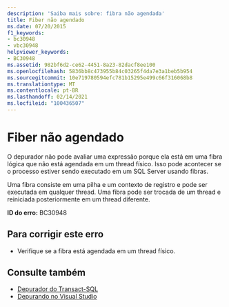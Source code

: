 ```yaml
---
description: 'Saiba mais sobre: fibra não agendada'
title: Fiber não agendado
ms.date: 07/20/2015
f1_keywords:
- bc30948
- vbc30948
helpviewer_keywords:
- BC30948
ms.assetid: 982bf6d2-ce62-4451-8a23-82dacf8ee100
ms.openlocfilehash: 5836bb8c473955b84c03265f4da7e3a1beb5b954
ms.sourcegitcommit: 10e719780594efc781b15295e499c66f316068b8
ms.translationtype: MT
ms.contentlocale: pt-BR
ms.lasthandoff: 02/14/2021
ms.locfileid: "100436507"
---
```

# <a name="unscheduled-fiber"></a>Fiber não agendado

O depurador não pode avaliar uma expressão porque ela está em uma fibra lógica que não está agendada em um thread físico. Isso pode acontecer se o processo estiver sendo executado em um SQL Server usando fibras.  
  
 Uma fibra consiste em uma pilha e um contexto de registro e pode ser executada em qualquer thread. Uma fibra pode ser trocada de um thread e reiniciada posteriormente em um thread diferente.  
  
 **ID do erro:** BC30948  
  
## <a name="to-correct-this-error"></a>Para corrigir este erro  
  
- Verifique se a fibra está agendada em um thread físico.  
  
## <a name="see-also"></a>Consulte também

- [Depurador do Transact-SQL](/sql/ssms/scripting/transact-sql-debugger)
- [Depurando no Visual Studio](/visualstudio/debugger/debugger-feature-tour)
